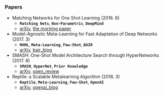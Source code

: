 ### Papers

- Matching Networks for One Shot Learning (2016. 6)
	- **`Matching Nets`**, **`Non-Parametric`**, **`DeepMind`**
	- [arXiv](https://arxiv.org/abs/1606.04080), [the morning paper](https://blog.acolyer.org/2017/01/03/matching-networks-for-one-shot-learning/)
- Model-Agnostic Meta-Learning for Fast Adaptation of Deep Networks (2017. 3)
	- **`MAML`**, **`Meta-Learning`**, **`Few-Shot`**, **`BAIR`**
	- [arXiv](https://arxiv.org/abs/1703.03400), [bair_blog](http://bair.berkeley.edu/blog/2017/07/18/learning-to-learn/)
- SMASH: One-Shot Model Architecture Search through HyperNetworks (2017. 8)
	- **`SMASH`**, **`HyperNet`**, **`Prior Knowledge`**
	- [arXiv](https://arxiv.org/abs/1211.5063), [open_review](https://openreview.net/forum?id=rydeCEhs-)
- Reptile: a Scalable Metalearning Algorithm (2018. 3)
	- **`Reptile`**, **`Meta-Learning`**, **`Few-Shot`**, **`OpenAI`**
	- [arXiv](https://arxiv.org/abs/1803.02999), [openai_blog](https://blog.openai.com/reptile/)